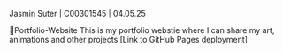 Jasmin Suter | C00301545 | 04.05.25

🧾Portfolio-Website
    This is my portfolio webstie where I can share my art, animations and other projects [Link to GitHub Pages deployment]

